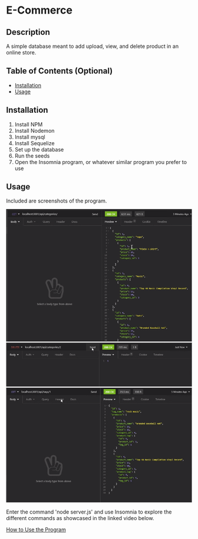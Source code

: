 # E-Commerce

## Description
  
A simple database meant to add upload, view, and delete product in an online store.

## Table of Contents (Optional)
- [Installation](#installation)
- [Usage](#usage)

## Installation
1) Install NPM 
2) Install Nodemon 
3) Install mysql 
4) Install Sequelize 
5) Set up the database 
6) Run the seeds 
7) Open the Insomnia program, or whatever similar program you prefer to use 

## Usage
Included are screenshots of the program. 

![Screenshot 1](Assets/screenshot1.PNG)
![Screenshot 2](Assets/screenshot2.PNG)
![Screenshot 3](Assets/screenshot3.PNG)

Enter the command 'node server.js' and use Insomnia to explore the different commands as showcased in the linked video below.

[How to Use the Program](https://drive.google.com/file/d/1Gyff3jV8TDjSZeRj3Yd4SgS22xDcczQl/view?usp=sharing)


